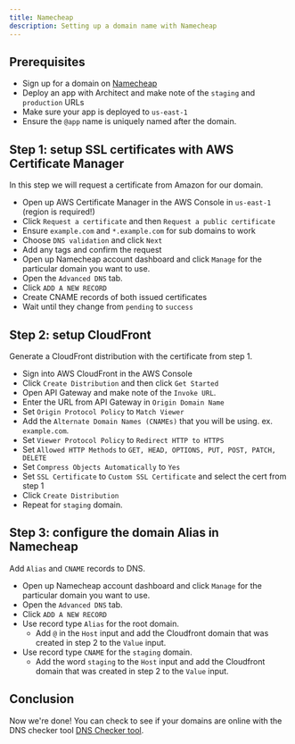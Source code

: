 ```yaml
---
title: Namecheap
description: Setting up a domain name with Namecheap
---
```


## Prerequisites 

- Sign up for a domain on [Namecheap](https://www.Namecheap.com/domains/)
- Deploy an app with Architect and make note of the `staging` and `production` URLs
- Make sure your app is deployed to `us-east-1`
- Ensure the `@app` name is uniquely named after the domain.

## Step 1: setup SSL certificates with AWS Certificate Manager

In this step we will request a certificate from Amazon for our domain.

- Open up AWS Certificate Manager in the AWS Console in `us-east-1` (region is required!)
- Click `Request a certificate` and then `Request a public certificate`
- Ensure `example.com` and `*.example.com` for sub domains to work
- Choose `DNS validation` and click `Next`
- Add any tags and confirm the request
- Open up Namecheap account dashboard and click `Manage` for the particular domain you want to use.
- Open the `Advanced DNS` tab.
- Click `ADD A NEW RECORD`
- Create CNAME records of both issued certificates
- Wait until they change from `pending` to `success`

## Step 2: setup CloudFront

Generate a CloudFront distribution with the certificate from step 1.

- Sign into AWS CloudFront in the AWS Console
- Click `Create Distribution` and then click `Get Started`
- Open API Gateway and make note of the `Invoke URL`.
- Enter the URL from API Gateway in `Origin Domain Name` 
- Set `Origin Protocol Policy` to `Match Viewer`
- Add the `Alternate Domain Names (CNAMEs)` that you will be using. ex. `example.com`.
- Set `Viewer Protocol Policy` to `Redirect HTTP to HTTPS`
- Set `Allowed HTTP Methods` to `GET, HEAD, OPTIONS, PUT, POST, PATCH, DELETE`
- Set `Compress Objects Automatically` to `Yes`
- Set `SSL Certificate` to `Custom SSL Certificate` and select the cert from step 1
- Click `Create Distribution`
- Repeat for `staging` domain.

## Step 3: configure the domain Alias in Namecheap 

Add `Alias` and `CNAME` records to DNS.

- Open up Namecheap account dashboard and click `Manage` for the particular domain you want to use.
- Open the `Advanced DNS` tab.
- Click `ADD A NEW RECORD`
- Use record type `Alias` for the root domain. 
    - Add `@` in the `Host` input and add the Cloudfront domain that was created in step 2 to the `Value` input.
- Use record type `CNAME` for the `staging` domain. 
    - Add the word `staging` to the `Host` input and add the Cloudfront domain that was created in step 2 to the `Value` input.

## Conclusion

Now we're done! You can check to see if your domains are online with the DNS checker tool [DNS Checker tool](https://dnschecker.org/).
